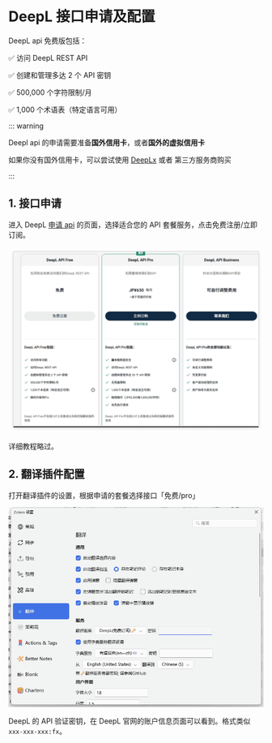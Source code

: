 # DeepL 接口申请及配置

DeepL api 免费版包括：

✅ 访问 DeepL REST API

✅ 创建和管理多达 2 个 API 密钥

✅ 500,000 个字符限制/月

✅ 1,000 个术语表（特定语言可用）

::: warning

Deepl api 的申请需要准备**国外信用卡**，或者**国外的虚拟信用卡**

如果你没有国外信用卡，可以尝试使用 [DeepLx](/user-guide/plugins/translate/deeplx) 或者 第三方服务商购买

:::

## 1. 接口申请

进入 DeepL [申请 api](https://www.deepl.com/zh/pro-api?aid=segment_0004#api-pricing) 的页面，选择适合您的 API 套餐服务，点击免费注册/立即订阅。

![选择套餐](../../../assets/images/zotero-plugin-translate/deepl-套餐选择.png)

详细教程略过。

## 2. 翻译插件配置

打开翻译插件的设置，根据申请的套餐选择接口「免费/pro」

![Deepl插件设置](../../../assets/images/zotero-plugin-translate/deepl-接口选择.png)

DeepL 的 API 验证密钥，在 DeepL 官网的账户信息页面可以看到。格式类似 `xxx-xxx-xxx:fx`。
